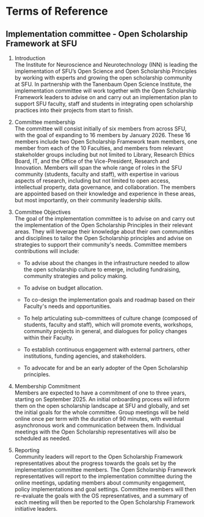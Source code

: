 # Terms of Reference

## Implementation committee - Open Scholarship Framework at SFU

1.  Introduction\
    The Institute for Neuroscience and Neurotechnology (INN) is leading
    the implementation of SFU’s Open Science and Open Scholarship
    Principles by working with experts and growing the open scholarship
    community at SFU. In partnership with the Tanenbaum Open Science
    Institute, the implementation committee will work together with the
    Open Scholarship Framework leaders to advise on and carry out an
    implementation plan to support SFU faculty, staff and students in
    integrating open scholarship practices into their projects from
    start to finish.

2.  Committee membership\
    The committee will consist initially of six members from across SFU,
    with the goal of expanding to 16 members by January 2026. These 16
    members include two Open Scholarship Framework team members, one
    member from each of the 10 Faculties, and members from relevant
    stakeholder groups including but not limited to Library, Research
    Ethics Board, IT, and the Office of the Vice-President, Research and
    Innovation. Members will span the whole range of roles in the SFU
    community (students, faculty and staff), with expertise in various
    aspects of research, including but not limited to open access,
    intellectual property, data governance, and collaboration. The
    members are appointed based on their knowledge and experience in
    these areas, but most importantly, on their community leadership
    skills.

3.  Committee Objectives\
    The goal of the implementation committee is to advise on and carry out the
    implementation of the Open Scholarship Principles in their relevant areas.
    They will leverage their knowledge about their own communities and
    disciplines to tailor the Open Scholarship principles and advise on
    strategies to support their community's needs. Committee members
    contributions will include:

    -   To advise about the changes in the infrastructure needed to allow the
        open scholarship culture to emerge, including fundraising, community
        strategies and policy making.

    -   To advise on budget allocation.

    -   To co-design the implementation goals and roadmap based on their
        Faculty's needs and opportunities.

    -   To help articulating sub-committees of culture change (composed of
        students, faculty and staff), which will promote events,
        workshops, community projects in general, and dialogues for
        policy changes within their Faculty.

    -   To establish continuous engagement with external partners, other
        institutions, funding agencies, and stakeholders.

    -   To advocate for and be an early adopter of the Open Scholarship
        principles.


4.  Membership Commitment\
    Members are expected to have a commitment of one to three
    years, starting on September 2025. An initial onboarding process
    will inform them on the open scholarship landscape at SFU and
    globally, and set the initial goals for the whole committee. Group
    meetings will be held online once per term with the duration of 90
    minutes, with eventual asynchronous work and communication between them.
    Individual meetings with the Open Scholarship representatives will
    also be scheduled as needed.

5.  Reporting\
    Community leaders will report to the Open Scholarship Framework
    representatives about the progress towards the goals set by the
    implementation committee members. The Open Scholarship Framework
    representatives will report to the implementation committee during the
    online meetings, updating members about community engagement, policy
    implementations and goal settings. Committee members will then re-evaluate
    the goals with the OS representatives, and a summary of each meeting will
    then be reported to the Open Scholarship Framework initiative leaders. 